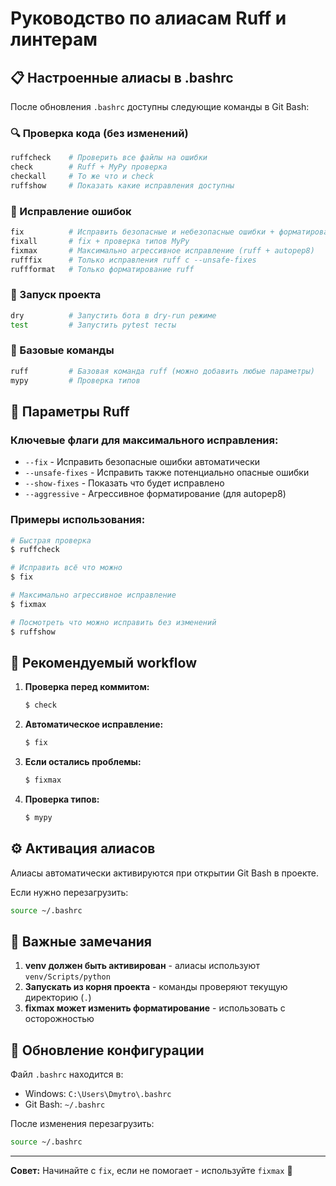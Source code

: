 # Руководство по алиасам Ruff и линтерам

## 📋 Настроенные алиасы в .bashrc

После обновления `.bashrc` доступны следующие команды в Git Bash:

### 🔍 Проверка кода (без изменений)

```bash
ruffcheck    # Проверить все файлы на ошибки
check        # Ruff + MyPy проверка
checkall     # То же что и check
ruffshow     # Показать какие исправления доступны
```

### 🔧 Исправление ошибок

```bash
fix          # Исправить безопасные и небезопасные ошибки + форматирование
fixall       # fix + проверка типов MyPy
fixmax       # Максимально агрессивное исправление (ruff + autopep8)
rufffix      # Только исправления ruff с --unsafe-fixes
ruffformat   # Только форматирование ruff
```

### 🚀 Запуск проекта

```bash
dry          # Запустить бота в dry-run режиме
test         # Запустить pytest тесты
```

### 📝 Базовые команды

```bash
ruff         # Базовая команда ruff (можно добавить любые параметры)
mypy         # Проверка типов
```

## 🔧 Параметры Ruff

### Ключевые флаги для максимального исправления:

- `--fix` - Исправить безопасные ошибки автоматически
- `--unsafe-fixes` - Исправить также потенциально опасные ошибки
- `--show-fixes` - Показать что будет исправлено
- `--aggressive` - Агрессивное форматирование (для autopep8)

### Примеры использования:

```bash
# Быстрая проверка
$ ruffcheck

# Исправить всё что можно
$ fix

# Максимально агрессивное исправление
$ fixmax

# Посмотреть что можно исправить без изменений
$ ruffshow
```

## 🎯 Рекомендуемый workflow

1. **Проверка перед коммитом:**
   ```bash
   $ check
   ```

2. **Автоматическое исправление:**
   ```bash
   $ fix
   ```

3. **Если остались проблемы:**
   ```bash
   $ fixmax
   ```

4. **Проверка типов:**
   ```bash
   $ mypy
   ```

## ⚙️ Активация алиасов

Алиасы автоматически активируются при открытии Git Bash в проекте.

Если нужно перезагрузить:
```bash
source ~/.bashrc
```

## 📌 Важные замечания

1. **venv должен быть активирован** - алиасы используют `venv/Scripts/python`
2. **Запускать из корня проекта** - команды проверяют текущую директорию (`.`)
3. **fixmax может изменить форматирование** - использовать с осторожностью

## 🔄 Обновление конфигурации

Файл `.bashrc` находится в:
- Windows: `C:\Users\Dmytro\.bashrc`
- Git Bash: `~/.bashrc`

После изменения перезагрузить:
```bash
source ~/.bashrc
```

---

**Совет:** Начинайте с `fix`, если не помогает - используйте `fixmax` 🚀
